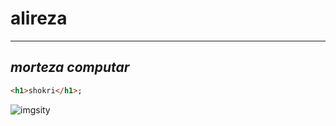 # alireza
---
*morteza*
*computar*
---
```html
<h1>shokri</h1>;
```
![imgsity](https://encrypted-tbn0.gstatic.com/images?q=tbn:ANd9GcREzyzmoI9jGnftgrtxisYNA3UUipQ9wqw0ZQ&usqp=CAU)
